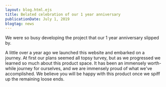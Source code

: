 ```yaml
---
layout: blog.html.ejs
title: Belated celebration of our 1 year anniversary
publicationDate: July 1, 2019
blogtag: news
---
```


We were so busy developing the project that our 1 year anniversary slipped by.

A little over a year ago we launched this website and embarked on a journey.  At first our plans seemed all topsy turvey, but as we progressed we learned so much about this product space.  It has been an immensely worth-while journey for ourselves, and we are immensely proud of what we've accomplished.  We believe you will be happy with this product once we spiff up the remaining loose ends.
